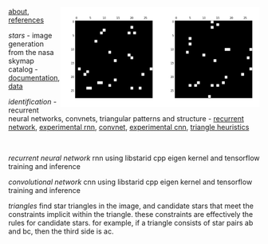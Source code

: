 <img src="docs/images/star4a.png" align="right" height="200" width="200"/><img src="docs/images/star4b.png" align="right" height="200" width="200"/>

[about](http://starid.org/about), [references](http://starid.org/references)

*stars* - image generation from the nasa skymap catalog - [documentation](https://drive.google.com/file/d/0B50jA_ROMYdHRjF6VUhKTkxvU0U/view?usp=sharing), [data](https://drive.google.com/file/d/0B50jA_ROMYdHMTNoenMzYkpNdXc/view?usp=sharing)

*identification* - recurrent neural networks, convnets, triangular patterns and structure - [recurrent network](https://github.com/noahhsmith/starid/blob/master/identification/recurrent_minimalist.py), [experimental rnn](https://github.com/noahhsmith/starid/blob/master/identification/recurrent.py), [convnet](https://github.com/noahhsmith/starid/blob/master/identification/convolutional_minimalist.py), [experimental cnn](https://github.com/noahhsmith/starid/blob/master/identification/convolutional.py), [triangle heuristics](https://github.com/noahhsmith/starid/blob/master/identification/triangles.h)

<br>

*recurrent neural network* rnn using libstarid cpp eigen kernel and tensorflow training and inference

*convolutional network* cnn using libstarid cpp eigen kernel and tensorflow training and inference

*triangles* find star triangles in the image, and candidate stars that meet the constraints implicit within the triangle. these constraints are effectively the rules for candidate stars. for example, if a triangle consists of star pairs ab and bc, then the third side is ac.